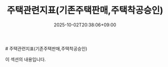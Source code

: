 ﻿---
title: "주택관련지표(기존주택판매,주택착공승인)"
date: 2025-10-02T20:38:06+09:00
lastmod: 2025-10-02T20:38:06+09:00
type: docs
sidebar:
  open: true
weight: 1
---
<div style="display:none">
  <meta property="article:published_time" content="2025-10-02T11:38:06Z" />
  <meta property="article:modified_time" content="2025-10-02T11:38:06Z" />
</div>
# 주택관련지표(기존주택판매,주택착공승인)

이 섹션의 내용입니다.
